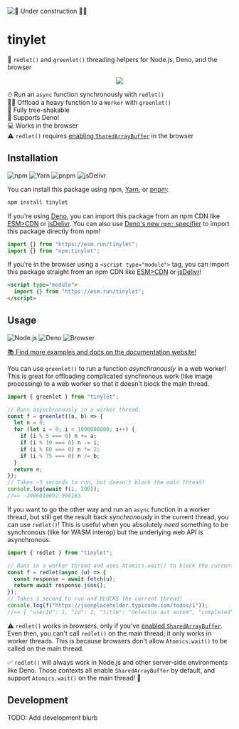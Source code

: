 ![🚧 Under construction 👷‍♂️](https://i.imgur.com/LEP2R3N.png)

# tinylet

🎨 `redlet()` and `greenlet()` threading helpers for Node.js, Deno, and the
browser

<div align="center">

![](https://i.imgur.com/8iLUDzC.png)

</div>

⏱ Run an `async` function synchronously with `redlet()` \
🏃‍♂️ Offload a heavy function to a `Worker` with `greenlet()` \
🌳 Fully tree-shakable \
🦕 Supports Deno! \
💻 Works in the browser \
⚠️ `redlet()` requires [enabling `SharedArrayBuffer`] in the browser

## Installation

![npm](https://img.shields.io/static/v1?style=for-the-badge&message=npm&color=CB3837&logo=npm&logoColor=FFFFFF&label=)
![Yarn](https://img.shields.io/static/v1?style=for-the-badge&message=Yarn&color=2C8EBB&logo=Yarn&logoColor=FFFFFF&label=)
![pnpm](https://img.shields.io/static/v1?style=for-the-badge&message=pnpm&color=FF6C37&logo=pnpm&logoColor=FFFFFF&label=)
![jsDelivr](https://img.shields.io/static/v1?style=for-the-badge&message=jsDelivr&color=E84D3D&logo=jsDelivr&logoColor=FFFFFF&label=)

You can install this package using npm, [Yarn], or [pnpm]:

```sh
npm install tinylet
```

If you're using [Deno], you can import this package from an npm CDN like
[ESM>CDN] or [jsDelivr]. You can also use [Deno's new `npm:` specifier] to
import this package directly from npm!

```ts
import {} from "https://esm.run/tinylet";
import {} from "npm:tinylet";
```

If you're in the browser using a `<script type="module">` tag, you can import
this package straight from an npm CDN like [ESM>CDN] or [jsDelivr]!

```html
<script type="module">
  import {} from "https://esm.run/tinylet";
</script>
```

## Usage

![Node.js](https://img.shields.io/static/v1?style=for-the-badge&message=Node.js&color=339933&logo=Node.js&logoColor=FFFFFF&label=)
![Deno](https://img.shields.io/static/v1?style=for-the-badge&message=Deno&color=000000&logo=Deno&logoColor=FFFFFF&label=)
![Browser](https://img.shields.io/static/v1?style=for-the-badge&message=Browser&color=4285F4&logo=Google+Chrome&logoColor=FFFFFF&label=)

[📚 Find more examples and docs on the documentation website!](https://tinylibs.github.io/tinylet/)

You can use `greenlet()` to run a function _asynchronously_ in a web worker!
This is great for offloading complicated synchronous work (like image
processing) to a web worker so that it doesn't block the main thread.

```js
import { greenlet } from "tinylet";

// Runs asynchronously in a worker thread.
const f = greenlet((a, b) => {
  let n = 0;
  for (let i = 0; i < 1000000000; i++) {
    if (i % 5 === 0) n += a;
    if (i % 10 === 0) n -= i;
    if (i % 60 === 0) n *= 2;
    if (i % 75 === 0) n /= b;
  }
  return n;
});
// Takes ~3 seconds to run, but doesn't block the main thread!
console.log(await f(1, 200));
//=> -2066010092.990183
```

If you want to go the other way and run an `async` function in a worker thread,
but still get the result back _synchronously_ in the current thread, you can use
`redlet()`! This is useful when you absolutely _need_ something to be
synchronous (like for WASM interop) but the underlying web API is asynchronous.

```js
import { redlet } from "tinylet";

// Runs in a worker thread and uses Atomics.wait() to block the current thread.
const f = redlet(async (u) => {
  const response = await fetch(u);
  return await response.json();
});
// Takes 1 second to run and BLOCKS the current thread!
console.log(f("https://jsonplaceholder.typicode.com/todos/1"));
//=> { "userId": 1, "id": 1, "title": "delectus aut autem", "completed": false }
```

⚠️ `redlet()` works in browsers, only if you've [enabled `SharedArrayBuffer`].
Even then, you can't call `redlet()` on the main thread; it only works in worker
threads. This is because browsers don't allow `Atomics.wait()` to be called on
the main thread.

✅ `redlet()` will always work in Node.js and other server-side environments
like Deno. Those contexts all enable `SharedArrayBuffer` by default, and support
`Atomics.wait()` on the main thread! 🎉

## Development

TODO: Add development blurb

<!-- prettier-ignore-start -->
[enabled `SharedArrayBuffer`]: https://developer.mozilla.org/en-US/docs/Web/JavaScript/Reference/Global_Objects/SharedArrayBuffer#security_requirements
[enabling `SharedArrayBuffer`]: https://developer.mozilla.org/en-US/docs/Web/JavaScript/Reference/Global_Objects/SharedArrayBuffer#security_requirements
[Yarn]: https://yarnpkg.com/
[pnpm]: https://pnpm.io/
[Deno]: https://deno.land/
[ESM>CDN]: https://esm.sh/
[jsDelivr]: https://www.jsdelivr.com/esm
[Deno's new `npm:` specifier]: https://deno.com/manual/node/npm_specifiers
<!-- prettier-ignore-end -->
